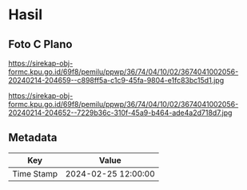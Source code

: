 # Hasil

## Foto C Plano

https://sirekap-obj-formc.kpu.go.id/69f8/pemilu/ppwp/36/74/04/10/02/3674041002056-20240214-204659--c898ff5a-c1c9-45fa-9804-e1fc83bc15d1.jpg

https://sirekap-obj-formc.kpu.go.id/69f8/pemilu/ppwp/36/74/04/10/02/3674041002056-20240214-204652--7229b36c-310f-45a9-b464-ade4a2d718d7.jpg


## Metadata

| Key        | Value               |
| ---------- | ------------------- |
| Time Stamp | 2024-02-25 12:00:00 |



